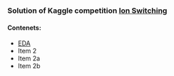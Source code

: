 ### Solution of Kaggle competition [Ion Switching](https://www.kaggle.com/c/liverpool-ion-switching)

#### Contenets:

* [EDA](https://github.com/polgrisha/IonSwitchingKaggle/blob/master/analytics/1_EDA.ipynb)
* Item 2
* Item 2a
* Item 2b